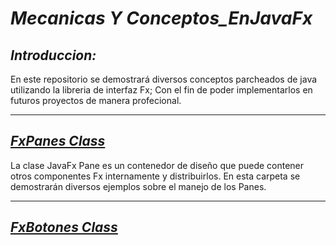 # _Mecanicas Y Conceptos_EnJavaFx_

## _Introduccion:_

En este repositorio se demostrará diversos conceptos parcheados de
java utilizando la libreria de interfaz Fx; Con el fin de poder implementarlos en futuros proyectos de
manera profecional.

---

## [_FxPanes Class_](./FxPanes)

La clase JavaFx Pane es un contenedor de diseño que puede contener otros componentes Fx
internamente y distribuirlos. En esta carpeta se demostrarán diversos ejemplos sobre el manejo de los 
Panes. 

---

## [_FxBotones Class_](./FxBotones)
